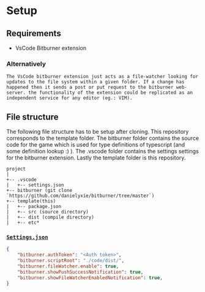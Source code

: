 # Setup

## Requirements
- VsCode Bitburner extension

### Alternatively
    The VsCode bitburner extension just acts as a file-watcher looking for updates to the file system within a given folder. If a change has happened then it sends a post or put request to the bitburner web-server. the functionality of the extension could be replicated as an independent service for any editor (eg.: VIM).

## File structure

The following file structure has to be setup after cloning. This repository corresponds to the template folder.
The bitburner folder contains the source code for the game which is used for type definitions of typescript (and some definition lookup :) ).
The .vscode folder contains the settings settings for the bitburner extension.
Lastly the template folder is this repository.

```tree
project
|   
+-- .vscode 
|   +-- settings.json
+-- bitburner (git clone `https://github.com/danielyxie/bitburner/tree/master`)
+-- template(this)
|   +-- package.json
|   +-- src (source directory)
|   +-- dist (compile directory)
|   +-- etc*
```

### [`Settings.json`](../.vscode/settings.json)
```json
{
    "bitburner.authToken": "<Auth token>",
    "bitburner.scriptRoot": "./code/dist/",
    "bitburner.fileWatcher.enable": true,
    "bitburner.showPushSuccessNotification": true,
    "bitburner.showFileWatcherEnabledNotification": true,
}
```